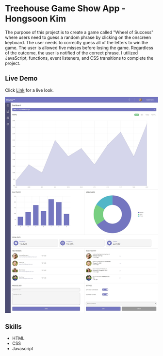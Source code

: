 # Treehouse Game Show App - Hongsoon Kim
<p>The purpose of this project is to create a game called "Wheel of Success" where users need to guess a random phrase by clicking on the onscreen keyboard. The user needs to correctly guess all of the letters to win the game. The user is allowed five misses before losing the game. Regardless of the outcome, the user is notified of the correct phrase.  I utilized JavaScript, functions, event listeners, and CSS transitions to complete the project.</p>

## Live Demo
Click [Link](https://hkim2979.github.io/project_7/) for a live look.

<p align="center">
  <img src="https://github.com/hkim2979/treehouse_project_7_hongsoonkim/blob/main/image_1.jpg">
</p>
 
 ## Skills
- HTML
- CSS
- Javascript
